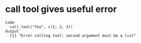 # call tool gives useful error

    Code
      call_tool("foo", c(1, 2, 3))
    Output
      [1] "Error calling tool: second argument must be a list"

